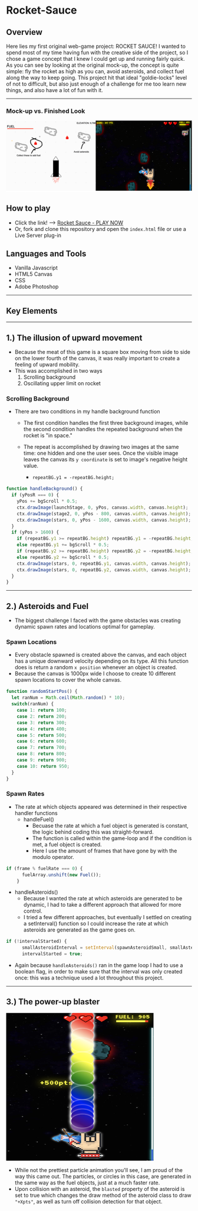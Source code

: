 # Rocket-Sauce

## Overview
Here lies my first original web-game project: ROCKET SAUCE! I wanted to spend most of my time having fun with the creative side of the project, so I chose a game concept that I knew I could get up and running fairly quick. As you can see by looking at the original mock-up, the concept is quite simple: fly the rocket as high as you can, avoid asteroids, and collect fuel along the way to keep going. This project hit that ideal "goldie-locks" level of not to difficult, but also just enough of a challenge for me too learn new things, and also have a lot of fun with it. 
___
### Mock-up vs. Finished Look
![mock-up](img/readme-pic.png)

## How to play
- Click the link! --> <a href="https://tcgilbert.github.io/rocket-sauce/">Rocket Sauce - PLAY NOW</a>
- Or, fork and clone this repository and open the `index.html` file or use a Live Server plug-in

## Languages and Tools
- Vanilla Javascript
- HTML5 Canvas
- CSS
- Adobe Photoshop
___

## Key Elements
___
## 1.) The illusion of upward movement
- Because the meat of this game is a square box moving from side to side on the lower fourth of the canvas, it was really important to create a feeling of upward mobility.
- This was accomplished in two ways
    1. Scrolling background
    2. Oscillating upper limit on rocket
### Scrolling Background
- There are two conditions in my handle background function
    - The first condition handles the first three background images, while the second condition handles the repeated background when the rocket is "in space."
    - The repeat is accomplished by drawing two images at the same time: one hidden and one the user sees. Once the visible image leaves the canvas its `y coordinate` is set to image's negative height value. 
    
        - `repeatBG.y1 = -repeatBG.height;`
``` javascript
function handleBackground() {
  if (yPosR === 0) {
    yPos += bgScroll * 0.5;
    ctx.drawImage(launchStage, 0, yPos, canvas.width, canvas.height);
    ctx.drawImage(stage2, 0, yPos - 800, canvas.width, canvas.height);
    ctx.drawImage(stars, 0, yPos - 1600, canvas.width, canvas.height);
  }
  if (yPos > 1600) {
    if (repeatBG.y1 >= repeatBG.height) repeatBG.y1 = -repeatBG.height;
    else repeatBG.y1 += bgScroll * 0.5;
    if (repeatBG.y2 >= repeatBG.height) repeatBG.y2 = -repeatBG.height;
    else repeatBG.y2 += bgScroll * 0.5;
    ctx.drawImage(stars, 0, repeatBG.y1, canvas.width, canvas.height);
    ctx.drawImage(stars, 0, repeatBG.y2, canvas.width, canvas.height);
  }
}
```
___
## 2.) Asteroids and Fuel
- The biggest challenge I faced with the game obstacles was creating dynamic spawn rates and locations optimal for gameplay.
### Spawn Locations
- Every obstacle spawned is created above the canvas, and each object has a unique downward velocity depending on its type. All this function does is return a random `x position` whenever an object is created.
- Because the canvas is 1000px wide I choose to create 10 different spawn locations to cover the whole canvas.
```javascript
function randomStartPos() {
  let ranNum = Math.ceil(Math.random() * 10);
  switch(ranNum) {
    case 1: return 100;
    case 2: return 200;
    case 3: return 300; 
    case 4: return 400;
    case 5: return 500; 
    case 6: return 600;
    case 7: return 700;
    case 8: return 800;
    case 9: return 900;
    case 10: return 950;
  }
}
```
### Spawn Rates
- The rate at which objects appeared was determined in their respective handler functions
    - handleFuel()
        - Becuase the rate at which a fuel object is generated is constant, the logic behind coding this was straight-forward.
        - The function is called within the game-loop and if the condition is met, a fuel object is created.
        - Here I use the amount of frames that have gone by with the modulo operator. 
```javascript
if (frame % fuelRate === 0) {
      fuelArray.unshift(new Fuel());
    }
```
 - handleAsteroids()
    - Because I wanted the rate at which asteroids are generated to be dynamic, I had to take a different approach that allowed for more control.
    - I tried a few different approaches, but eventually I settled on creating a setInterval() function so I could increase the rate at which asteroids are generated as the game goes on.
```javascript
if (!intervalStarted) {
      smallAsteroidInterval = setInterval(spawnAsteroidSmall, smallAsteroidRate);
      intervalStarted = true;
```
 - Again because `handleAsteroids()` ran in the game loop I had to use a boolean flag, in order to make sure that the interval was only created once: this was a technique used a lot throughout this project.
___
## 3.) The power-up blaster
<div>
<img src="img/blasterr.png" width="400" height="400" />
</div>

- While not the prettiest particle animation you'll see, I am proud of the way this came out. The particles, or circles in this case, are generated in the same way as the fuel objects, just at a much faster rate.
- Upon collision with an asteroid, the `blasted` property of the asteroid is set to true which changes the draw method of the asteroid class to draw `"+Xpts"`, as well as turn off collision detection for that object. 



